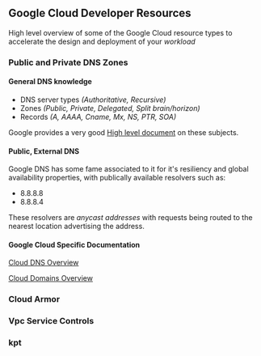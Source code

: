 ## Google Cloud Developer Resources

High level overview of some of the Google Cloud resource types to accelerate the design and deployment of your *workload*  

### Public and Private DNS Zones

#### General DNS knowledge

- DNS server types *(Authoritative, Recursive)*
- Zones *(Public, Private, Delegated, Split brain/horizon)*
- Records *(A, AAAA, Cname, Mx, NS, PTR, SOA)*

Google provides a very good [High level document](https://cloud.google.com/dns/docs/dns-overview) on these subjects.  

#### Public, External DNS
Google DNS has some fame associated to it for it's resiliency and global availability properties, with publically available resolvers such as:  

- 8.8.8.8
- 8.8.8.4

These resolvers are *anycast addresses* with requests being routed to the nearest location advertising the address.

#### Google Cloud Specific Documentation

[Cloud DNS Overview](https://cloud.google.com/dns/docs/overview/)

[Cloud Domains Overview](https://cloud.google.com/domains/docs/overview)  




### Cloud Armor


### Vpc Service Controls


### kpt
